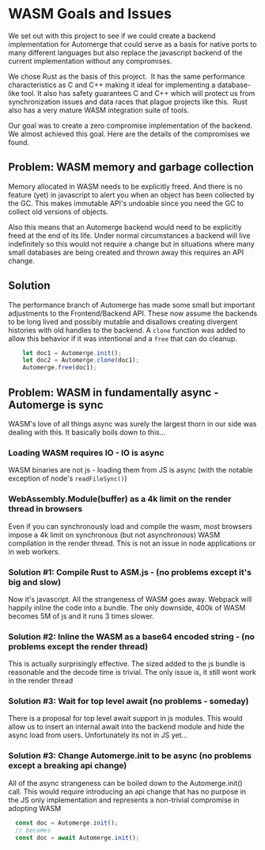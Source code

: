 
# WASM Goals and Issues

We set out with this project to see if we could create a backend implementation 
for Automerge that could serve as a basis for native ports to many different
languages but also replace the javascript backend of the current implementation 
without any compromises.

We chose Rust as the basis of this project.  It has the same performance 
characteristics as C and C++ making it ideal for implementing a database-like
tool. It also has safety guarantees C and C++ which will protect us from
synchronization issues and data races that plague projects like this.  Rust
also has a very mature WASM integration suite of tools.

Our goal was to create a zero compromise implementation of the backend.  We
almost achieved this goal.  Here are the details of the compromises we found.

## Problem: WASM memory and garbage collection

Memory allocated in WASM needs to be explicitly freed.  And there is no feature
(yet) in javascript to alert you when an object has been collected by the
GC.  This makes immutable API's undoable since you need the GC to collect old
versions of objects.

Also this means that an Automerge backend would need to be explicitly freed at the 
end of its life.  Under normal circumstances a backend will live indefinitely so this 
would not require a change but in situations where many small databases are being 
created and thrown away this requires an API change.

## Solution

The performance branch of Automerge has made some small but important adjustments to 
the Frontend/Backend API.  These now assume the backends to be long lived and possibly
mutable and disallows creating divergent histories with old handles to the backend.
A `clone` function was added to allow this behavior if it was intentional and a `free`
that can do cleanup.

```js
    let doc1 = Automerge.init();
    let doc2 = Automerge.clone(doc1);
    Automerge.free(doc1);
```

## Problem: WASM in fundamentally async - Automerge is sync

WASM's love of all things async was surely the largest thorn in our side was
dealing with this.  It basically boils down to this...

### Loading WASM requires IO - IO is async

WASM binaries are not js - loading them from JS is async (with the notable
exception of node's `readFileSync()`)

### WebAssembly.Module(buffer) as a 4k limit on the render thread in browsers

Even if you can synchronously load and compile the wasm, most browsers impose a
4k limit on synchronous (but not asynchronous) WASM compilation in the render
thread.  This is not an issue in node applications or in web workers.

### Solution #1: Compile Rust to ASM.js - (no problems except it's big and slow)

Now it's javascript.  All the strangeness of WASM goes away.  Webpack will happily 
inline the code into a bundle.  The only downside, 400k of WASM becomes 5M of js and 
it runs 3 times slower.

### Solution #2: Inline the WASM as a base64 encoded string - (no problems except the render thread)

This is actually surprisingly effective.  The sized added to the js bundle is
reasonable and the decode time is trivial.  The only issue is, it still wont 
work in the render thread

### Solution #3: Wait for top level await (no problems - someday)

There is a proposal for top level await support in js modules.  This would
allow us to insert an internal await into the backend module and hide the 
async load from users.  Unfortunately its not in JS yet... 

### Solution #3: Change Automerge.init to be async (no problems except a breaking api change)

All of the async strangeness can be boiled down to the Automerge.init() call.
This would require introducing an api change that has no purpose in the JS only
implementation and represents a non-trivial compromise in adopting WASM

```js
  const doc = Automerge.init();
  // becomes 
  const doc = await Automerge.init();
```


